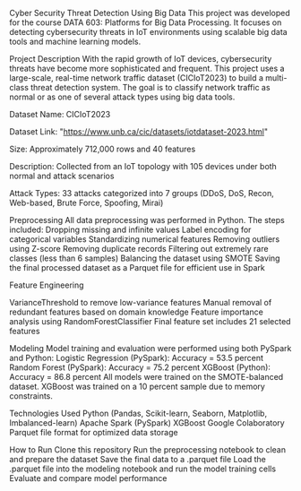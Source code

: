 Cyber Security Threat Detection Using Big Data
This project was developed for the course DATA 603: Platforms for Big Data Processing. It focuses on detecting cybersecurity threats in IoT environments using scalable big data tools and machine learning models.

Project Description
With the rapid growth of IoT devices, cybersecurity threats have become more sophisticated and frequent. This project uses a large-scale, real-time network traffic dataset (CICIoT2023) to build a multi-class threat detection system. The goal is to classify network traffic as normal or as one of several attack types using big data tools.

Dataset
Name: CICIoT2023

Dataset Link: "https://www.unb.ca/cic/datasets/iotdataset-2023.html"

Size: Approximately 712,000 rows and 40 features

Description: Collected from an IoT topology with 105 devices under both normal and attack scenarios

Attack Types: 33 attacks categorized into 7 groups (DDoS, DoS, Recon, Web-based, Brute Force, Spoofing, Mirai)

Preprocessing
All data preprocessing was performed in Python. The steps included:
Dropping missing and infinite values
Label encoding for categorical variables
Standardizing numerical features
Removing outliers using Z-score
Removing duplicate records
Filtering out extremely rare classes (less than 6 samples)
Balancing the dataset using SMOTE
Saving the final processed dataset as a Parquet file for efficient use in Spark

Feature Engineering

VarianceThreshold to remove low-variance features
Manual removal of redundant features based on domain knowledge
Feature importance analysis using RandomForestClassifier
Final feature set includes 21 selected features

Modeling
Model training and evaluation were performed using both PySpark and Python:
Logistic Regression (PySpark): Accuracy = 53.5 percent
Random Forest (PySpark): Accuracy = 75.2 percent
XGBoost (Python): Accuracy = 86.8 percent
All models were trained on the SMOTE-balanced dataset. XGBoost was trained on a 10 percent sample due to memory constraints.

Technologies Used
Python (Pandas, Scikit-learn, Seaborn, Matplotlib, Imbalanced-learn)
Apache Spark (PySpark)
XGBoost
Google Colaboratory
Parquet file format for optimized data storage


How to Run
Clone this repository
Run the preprocessing notebook to clean and prepare the dataset
Save the final data to a .parquet file
Load the .parquet file into the modeling notebook and run the model training cells
Evaluate and compare model performance

